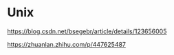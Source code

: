 # Unix

https://blog.csdn.net/bsegebr/article/details/123656005

https://zhuanlan.zhihu.com/p/447625487